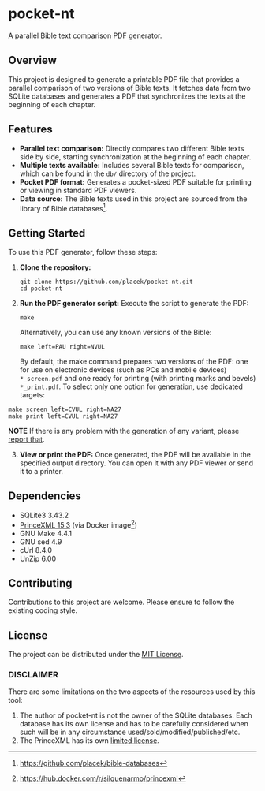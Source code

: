 # pocket-nt

A parallel Bible text comparison PDF generator.

## Overview
This project is designed to generate a printable PDF file that provides a parallel comparison of two versions of Bible texts. It fetches data from two SQLite databases and generates a PDF that synchronizes the texts at the beginning of each chapter.

## Features
- **Parallel text comparison:** Directly compares two different Bible texts side by side, starting synchronization at the beginning of each chapter.
- **Multiple texts available:** Includes several Bible texts for comparison, which can be found in the `db/` directory of the project.
- **Pocket PDF format:** Generates a pocket-sized PDF suitable for printing or viewing in standard PDF viewers.
- **Data source:** The Bible texts used in this project are sourced from the library of Bible databases[^1].

## Getting Started
To use this PDF generator, follow these steps:

1. **Clone the repository:**
   ```
   git clone https://github.com/placek/pocket-nt.git
   cd pocket-nt
   ```

2. **Run the PDF generator script:**
   Execute the script to generate the PDF:
   ```
   make
   ```
   Alternatively, you can use any known versions of the Bible:
   ```
   make left=PAU right=NVUL
   ```
   By default, the make command prepares two versions of the PDF: one for use on electronic devices (such as PCs and mobile devices) `*_screen.pdf` and one ready for printing (with printing marks and bevels) `*_print.pdf`. To select only one option for generation, use dedicated targets:
  ```
  make screen left=CVUL right=NA27
  make print left=CVUL right=NA27
  ```
  **NOTE** If there is any problem with the generation of any variant, please [report that](https://github.com/placek/pocket-nt/issues/new).

3. **View or print the PDF:**
   Once generated, the PDF will be available in the specified output directory. You can open it with any PDF viewer or send it to a printer.

## Dependencies
- SQLite3 3.43.2
- [PrinceXML 15.3](https://www.princexml.com) (via Docker image[^2])
- GNU Make 4.4.1
- GNU sed 4.9
- cUrl 8.4.0
- UnZip 6.00

## Contributing
Contributions to this project are welcome. Please ensure to follow the existing coding style.

## License
The project can be distributed under the [MIT License](./LICENSE).

### DISCLAIMER
There are some limitations on the two aspects of the resources used by this tool:
1. The author of pocket-nt is not the owner of the SQLite databases. Each database has its own license and has to be carefully considered when such will be in any circumstance used/sold/modified/published/etc.
2. The PrinceXML has its own [limited license](https://www.princexml.com/purchase/).


[^1]: https://github.com/placek/bible-databases
[^2]: https://hub.docker.com/r/silquenarmo/princexml
